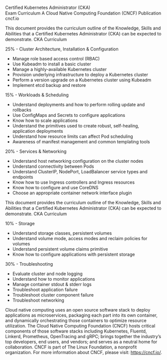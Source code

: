 Certiﬁed Kubernetes Administrator (CKA)  Exam CurriculumA Cloud Native Computing Foundation (CNCF) Publication cncf.ioThis document provides the curriculum outline of the Knowledge, Skills and Abilities that a Certiﬁed Kubernetes Administrator (CKA) can be expected to demonstrate.CKA Curriculum25% - Cluster Architecture, Installation & Configuration- Manage role based access control (RBAC)- Use Kubeadm to install a basic cluster- Manage a highly-available Kubernetes cluster- Provision underlying infrastructure to deploy a Kubernetes cluster- Perform a version upgrade on a Kubernetes cluster using Kubeadm - Implement etcd backup and restore15% - Workloads & Scheduling- Understand deployments and how to perform rolling update and rollbacks- Use ConfigMaps and Secrets to configure applications- Know how to scale applications- Understand the primitives used to create robust, self-healing, application deployments- Understand how resource limits can affect Pod scheduling- Awareness of manifest management and common templating tools20% - Services & Networking- Understand host networking configuration on the cluster nodes- Understand connectivity between Pods- Understand ClusterIP, NodePort, LoadBalancer service types and endpoints- Know how to use Ingress controllers and Ingress resources- Know how to configure and use CoreDNS- Choose an appropriate container network interface pluginThis document provides the curriculum outline of the Knowledge, Skills and Abilities that a Certiﬁed Kubernetes Administrator (CKA) can be expected to demonstrate.CKA Curriculum10% - Storage- Understand storage classes, persistent volumes- Understand volume mode, access modes and reclaim policies for volumes- Understand persistent volume claims primitive- Know how to configure applications with persistent storage30% - Troubleshooting- Evaluate cluster and node logging- Understand how to monitor applications- Manage container stdout & stderr logs- Troubleshoot application failure- Troubleshoot cluster component failure- Troubleshoot networkingCloud native computing uses an open source software stack to deploy applications as microservices, packaging each part into its own container, and dynamically orchestrating those containers to optimize resource utilization. The Cloud Native Computing Foundation (CNCF) hosts critical components of those software stacks including Kubernetes, Fluentd, Linkerd, Prometheus, OpenTracing and gRPC; brings together the industry’s top developers, end users, and vendors; and serves as a neutral home for collaboration. CNCF is part of The Linux Foundation, a nonprofit organization. For more information about CNCF, please visit: https://cncf.io/.
